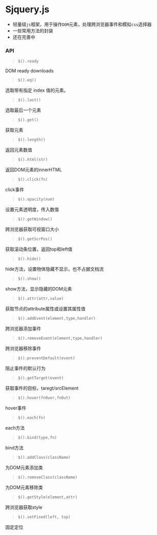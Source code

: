 # Sjquery.js

- 轻量级`js`框架，用于操作`DOM`元素，处理跨浏览器事件和模拟`css`选择器
- 一些常用方法的封装
- 还在完善中

### API

>`$().ready`

DOM ready downloads

>`$().eq()`

选取带有指定 index 值的元素。

>`$().last()`

选取最后一个元素    

>`$().get()`

获取元素

>`$().length()`

返回元素数值

>`$().html(str)`

返回DOM元素的innerHTML

>`$().click(fn)`

click事件

>`$().opacity(num)`

设置元素透明度，传入数值

>`$().getWindow()`

跨浏览器获取可视窗口大小

>`$().getScrPos()`

获取滚动条位置，返回top和left值

>`$().hide()`

hide方法，设置物体隐藏不显示，也不占据文档流

>`$().show()`

show方法，显示隐藏的DOM元素

>`$().attr(attr,value)`

获取节点的attribute属性或设置其属性值
>`$().addEvent(element,type,handler)`

跨浏览器添加事件

>`$().removeEvent(element,type,handler)`

跨浏览器移除事件

>`$().preventDefault(event)`

阻止事件的默认行为

>`$().getTarget(event)`

获取事件的目标，taregt/srcElement


>`$().hover(fnOver,fnOut)`

hover事件

>`$().each(fn)`

each方法

>`$().bind(type,fn)`

bind方法


>`$().addClass(className)`

为DOM元素添加类

>`$().removeClass(className)`

为DOM元素移除类

>`$().getStyle(element,attr)`

跨浏览器获取style

>`$().setFixed(left, top)`

固定定位

